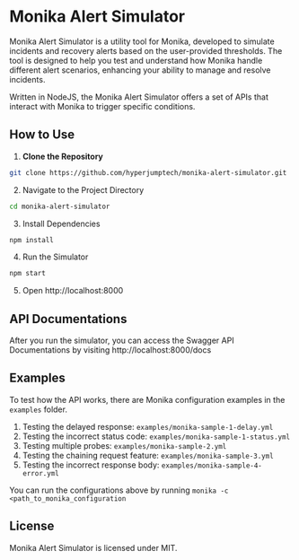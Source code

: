 # Monika Alert Simulator

Monika Alert Simulator is a utility tool for Monika, developed to simulate incidents and recovery alerts based on the user-provided thresholds. The tool is designed to help you test and understand how Monika handle different alert scenarios, enhancing your ability to manage and resolve incidents.

Written in NodeJS, the Monika Alert Simulator offers a set of APIs that interact with Monika to trigger specific conditions.

## How to Use

1. **Clone the Repository**

```bash
git clone https://github.com/hyperjumptech/monika-alert-simulator.git
```

2. Navigate to the Project Directory

```bash
cd monika-alert-simulator
```

3. Install Dependencies

```bash
npm install
```

4. Run the Simulator

```bash
npm start
```

5. Open http://localhost:8000

## API Documentations

After you run the simulator, you can access the Swagger API Documentations by visiting http://localhost:8000/docs

## Examples

To test how the API works, there are Monika configuration examples in the `examples` folder.

1. Testing the delayed response: `examples/monika-sample-1-delay.yml`
2. Testing the incorrect status code: `examples/monika-sample-1-status.yml`
3. Testing multiple probes: `examples/monika-sample-2.yml`
4. Testing the chaining request feature: `examples/monika-sample-3.yml`
5. Testing the incorrect response body: `examples/monika-sample-4-error.yml`

You can run the configurations above by running `monika -c <path_to_monika_configuration`

## License

Monika Alert Simulator is licensed under MIT.

